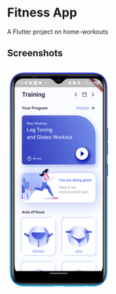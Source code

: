 # Fitness App

A Flutter project on home-workouts

## Screenshots
<img style="margin: auto;" src="https://github.com/Perception12/Fitness-App/blob/main/assets/ss.png" width="240">


